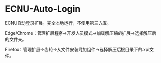 # ECNU-Auto-Login
ECNU自动登录扩展。完全本地运行，不使用第三方库。

Edge/Chrome：管理扩展程序->开发人员模式->加载解压缩的扩展->选择解压后的文件夹。

Firefox：管理扩展->齿轮->从文件安装附加组件->选择解压后根目录下的.xpi文件。


